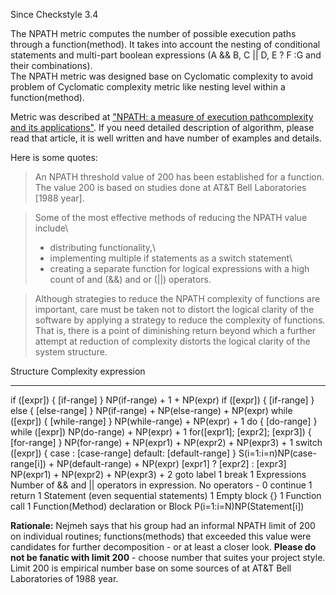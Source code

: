 Since Checkstyle 3.4

The NPATH metric computes the number of possible execution paths through
a function(method). It takes into account the nesting of conditional
statements and multi-part boolean expressions (A && B, C \|\| D, E ? F
:G and their combinations).\
The NPATH metric was designed base on Cyclomatic complexity to avoid
problem of Cyclomatic complexity metric like nesting level within a
function(method).

Metric was described at [\"NPATH: a measure of execution pathcomplexity
and its applications\"](http://dl.acm.org/citation.cfm?id=42379). If you
need detailed description of algorithm, please read that article, it is
well written and have number of examples and details.

Here is some quotes:

> An NPATH threshold value of 200 has been established for a function.
> The value 200 is based on studies done at AT&T Bell Laboratories
> \[1988 year\].

> Some of the most effective methods of reducing the NPATH value
> include\
> - distributing functionality,\
> - implementing multiple if statements as a switch statement\
> - creating a separate function for logical expressions with a high
> count of and (&&) and or (\|\|) operators.

> Although strategies to reduce the NPATH complexity of functions are
> important, care must be taken not to distort the logical clarity of
> the software by applying a strategy to reduce the complexity of
> functions. That is, there is a point of diminishing return beyond
> which a further attempt at reduction of complexity distorts the
> logical clarity of the system structure.

  Structure                                                                Complexity expression
  ------------------------------------------------------------------------ -----------------------------------------------------------------
  if (\[expr\]) { \[if-range\] }                                           NP(if-range) + 1 + NP(expr)
  if (\[expr\]) { \[if-range\] } else { \[else-range\] }                   NP(if-range) + NP(else-range) + NP(expr)
  while (\[expr\]) { \[while-range\] }                                     NP(while-range) + NP(expr) + 1
  do { \[do-range\] } while (\[expr\])                                     NP(do-range) + NP(expr) + 1
  for(\[expr1\]; \[expr2\]; \[expr3\]) { \[for-range\] }                   NP(for-range) + NP(expr1) + NP(expr2) + NP(expr3) + 1
  switch (\[expr\]) { case : \[case-range\] default: \[default-range\] }   S(i=1:i=n)NP(case-range\[i\]) + NP(default-range) + NP(expr)
  \[expr1\] ? \[expr2\] : \[expr3\]                                        NP(expr1) + NP(expr2) + NP(expr3) + 2
  goto label                                                               1
  break                                                                    1
  Expressions                                                              Number of && and \|\| operators in expression. No operators - 0
  continue                                                                 1
  return                                                                   1
  Statement (even sequential statements)                                   1
  Empty block {}                                                           1
  Function call                                                            1
  Function(Method) declaration or Block                                    P(i=1:i=N)NP(Statement\[i\])

**Rationale:** Nejmeh says that his group had an informal NPATH limit of
200 on individual routines; functions(methods) that exceeded this value
were candidates for further decomposition - or at least a closer look.
**Please do not be fanatic with limit 200** - choose number that suites
your project style. Limit 200 is empirical number base on some sources
of at AT&T Bell Laboratories of 1988 year.
